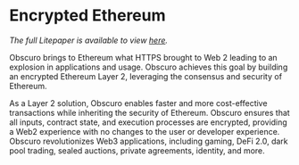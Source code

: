 ---
---
# Encrypted Ethereum
_The full Litepaper is available to view [here](https://obscu.ro/litepaper)._

Obscuro brings to Ethereum what HTTPS brought to Web 2 leading to an explosion in applications and usage. Obscuro achieves this goal by building an encrypted Ethereum Layer 2, leveraging the consensus and security of Ethereum.

As a Layer 2 solution, Obscuro enables faster and more cost-effective transactions while inheriting the security of Ethereum. Obscuro ensures that all inputs, contract state, and execution processes are encrypted, providing a Web2 experience with no changes to the user or developer experience. Obscuro revolutionizes Web3 applications, including gaming, DeFi 2.0, dark pool trading, sealed auctions, private agreements, identity, and more.